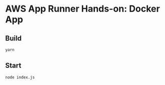 # AWS App Runner Hands-on: Docker App

## Build

```bash
yarn
```

## Start

```bash
node index.js
```
